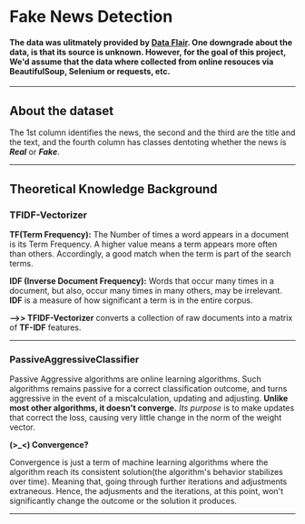 # Fake News Detection

#### The data was ulitmately provided by [Data Flair](https://data-flair.training/). One downgrade about the data, is that its source is unknown. However, for the goal of this project, We'd assume that the data where collected from online resouces via BeautifulSoup, Selenium or requests, etc.

<hr>

## About the dataset

The 1st column identifies the news, the second and the third are the title and the text, and the fourth column has classes dentoting whether the news is ***Real*** or ***Fake***.

<hr>

## Theoretical Knowledge Background

### TFIDF-Vectorizer

**TF(Term Frequency):** The Number of times a word appears in a document is its Term Frequency. A higher value means a term appears more often than others. Accordingly, a good match when the term is part of the search terms.

**IDF (Inverse Document Frequency):** Words that occur many times in a document, but also, occur many times in many others, may be irrelevant. **IDF** is a measure of how significant a term is in the entire corpus.

**-->> TFIDF-Vectorizer** converts a collection of raw documents into a matrix of **TF-IDF** features.
<hr>

### PassiveAggressiveClassifier

Passive Aggressive algorithms are online learning algorithms. Such algorithms remains passive for a correct classification outcome, and turns aggressive in the event of a miscalculation, updating and adjusting. **Unlike most other algorithms, it doesn't converge.** *Its purpose* is to make updates that correct the loss, causing very little change in the norm of the weight vector.

**(>_<) Convergence?**

Convergence is just a term of machine learning algorithms where the algorithm reach its consistent solution(the algorithm's behavior stabilizes over time). Meaning that, going through further iterations and adjustments extraneous. Hence, the adjusments and the iterations, at this point, won't significantly change the outcome or the solution it produces.

<hr>
